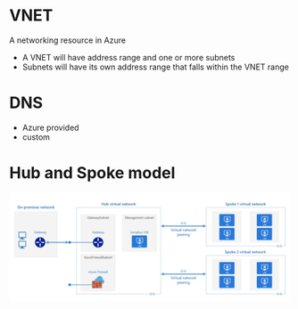 # VNET
A networking resource in Azure

* A VNET will have address range and one or more subnets
* Subnets will have its own address range that falls within the VNET range



# DNS

* Azure provided
* custom


# Hub and Spoke model

![image hub and spoke](./img/hubnspoke.png)